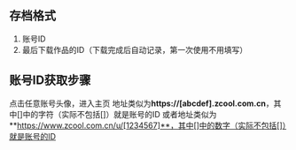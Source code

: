 ## 存档格式
1. 账号ID
2. 最后下载作品的ID（下载完成后自动记录，第一次使用不用填写）

## 账号ID获取步骤
点击任意账号头像，进入主页
地址类似为**https://[abcdef].zcool.com.cn**，其中[]中的字符（实际不包括[]）就是账号的ID
或者地址类似为**https://www.zcool.com.cn/u/[1234567]**，其中[]中的数字（实际不包括[]）就是账号的ID
